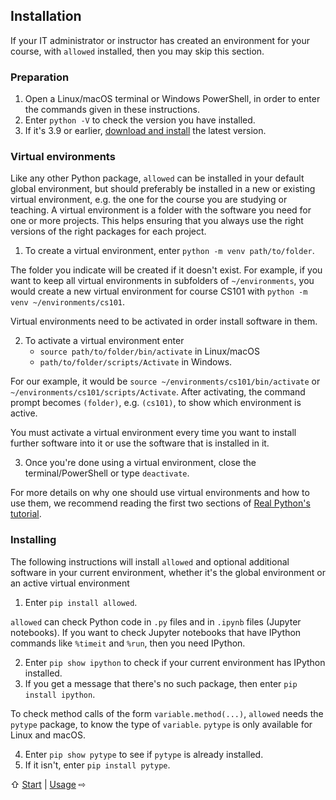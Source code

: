 ## Installation

If your IT administrator or instructor has created an environment for your course,
with `allowed` installed, then you may skip this section.

### Preparation
1. Open a Linux/macOS terminal or Windows PowerShell,
   in order to enter the commands given in these instructions.
2. Enter `python -V` to check the version you have installed.
3. If it's 3.9 or earlier, [download and install](https://www.python.org/downloads)
   the latest version.

### Virtual environments
Like any other Python package, `allowed` can be installed in your default global environment,
but should preferably be installed in a new or existing virtual environment,
e.g. the one for the course you are studying or teaching.
A virtual environment is a folder with the software you need for one or more projects.
This helps ensuring that you always use the right versions of the right packages for
each project.

1. To create a virtual environment, enter `python -m venv path/to/folder`.

The folder you indicate will be created if it doesn't exist.
For example, if you want to keep all virtual environments in subfolders of `~/environments`,
you would create a new virtual environment for course CS101 with
`python -m venv ~/environments/cs101`.

Virtual environments need to be activated in order install software in them.

2. To activate a virtual environment enter
   - `source path/to/folder/bin/activate` in Linux/macOS
   - `path/to/folder/scripts/Activate` in Windows.

For our example, it would be `source ~/environments/cs101/bin/activate` or
`~/environments/cs101/scripts/Activate`.
After activating, the command prompt becomes `(folder)`, e.g. `(cs101)`,
to show which environment is active.

You must activate a virtual environment every time you want to
install further software into it or use the software that is installed in it.

3. Once you're done using a virtual environment,
   close the terminal/PowerShell or type `deactivate`.

For more details on why one should use virtual environments and how to use them,
we recommend reading the first two sections of
[Real Python's tutorial](https://realpython.com/python-virtual-environments-a-primer/).

### Installing
The following instructions will install `allowed` and optional additional software
in your current environment, whether it's the global environment or an active virtual environment

1. Enter `pip install allowed`.

`allowed` can check Python code in `.py` files and in `.ipynb` files (Jupyter notebooks).
If you want to check Jupyter notebooks that have IPython commands
like `%timeit` and `%run`, then you need IPython.

2. Enter `pip show ipython` to check if your current environment has IPython installed.
3. If you get a message that there's no such package, then enter `pip install ipython`.

To check method calls of the form `variable.method(...)`, `allowed` needs
the `pytype` package, to know the type of `variable`.
`pytype` is only available for Linux and macOS.

4. Enter `pip show pytype` to see if `pytype` is already installed.
5. If it isn't, enter `pip install pytype`.

⇧ [Start](../README.md) | [Usage](usage.md) ⇨